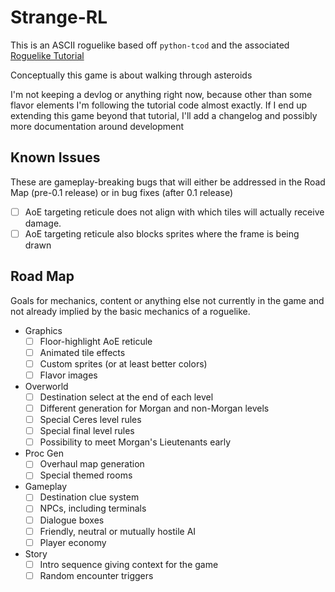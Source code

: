 # Strange-RL

This is an ASCII roguelike based off `python-tcod` and the associated [Roguelike Tutorial](https://rogueliketutorials.com/)

Conceptually this game is about walking through asteroids

I'm not keeping a devlog or anything right now, because other than some flavor elements I'm following the tutorial code almost exactly. If I end up extending this game beyond that tutorial, I'll add a changelog and possibly more documentation around development

## Known Issues

These are gameplay-breaking bugs that will either be addressed in the Road Map (pre-0.1 release) or in bug fixes (after 0.1 release)

- [ ] AoE targeting reticule does not align with which tiles will actually receive damage.
- [ ] AoE targeting reticule also blocks sprites where the frame is being drawn

## Road Map

Goals for mechanics, content or anything else not currently in the game and not already implied by the basic mechanics of a roguelike.

- Graphics
	- [ ] Floor-highlight AoE reticule
	- [ ] Animated tile effects
	- [ ] Custom sprites (or at least better colors)
	- [ ] Flavor images
- Overworld
	- [ ] Destination select at the end of each level
	- [ ] Different generation for Morgan and non-Morgan levels
	- [ ] Special Ceres level rules
	- [ ] Special final level rules
	- [ ] Possibility to meet Morgan's Lieutenants early
- Proc Gen
	- [ ] Overhaul map generation
	- [ ] Special themed rooms
- Gameplay
	- [ ] Destination clue system
	- [ ] NPCs, including terminals
	- [ ] Dialogue boxes
	- [ ] Friendly, neutral or mutually hostile AI
	- [ ] Player economy
- Story
	- [ ] Intro sequence giving context for the game
	- [ ] Random encounter triggers